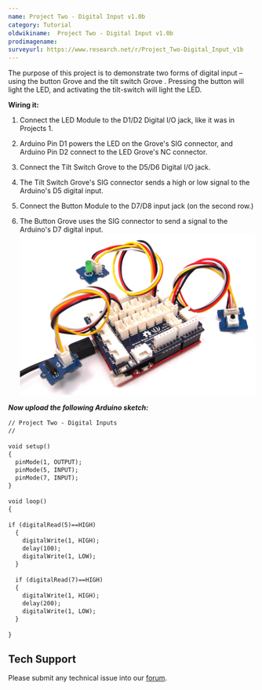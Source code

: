 ```yaml
---
name: Project Two - Digital Input v1.0b
category: Tutorial
oldwikiname:  Project Two - Digital Input v1.0b
prodimagename:
surveyurl: https://www.research.net/r/Project_Two-Digital_Input_v1b
---
```


The purpose of this project is to demonstrate two forms of digital input – using the button Grove and the tilt switch Grove . Pressing the button will light the LED, and activating the tilt-switch will light the LED.

**Wiring it:**

1.  Connect the LED Module to the D1/D2 Digital I/O jack, like it was in Projects 1.

2.  Arduino Pin D1 powers the LED on the Grove's SIG connector, and Arduino Pin D2 connect to the LED Grove's NC connector.

3.  Connect the Tilt Switch Grove to the D5/D6 Digital I/O jack.

4.  The Tilt Switch Grove's SIG connector sends a high or low signal to the Arduino's D5 digital input.

5.  Connect the Button Module to the D7/D8 input jack (on the second row.)

6.  The Button Grove uses the SIG connector to send a signal to the Arduino's D7 digital input.
![](https://github.com/SeeedDocument/Project_Two-Digital_Input_v1.0b/raw/master/img/Digitalv1.0b.jpg)

_**Now upload the following Arduino sketch:**_
```
// Project Two - Digital Inputs
//

void setup()
{
  pinMode(1, OUTPUT);
  pinMode(5, INPUT);
  pinMode(7, INPUT);
}

void loop()
{

if (digitalRead(5)==HIGH)
  {
    digitalWrite(1, HIGH);
    delay(100);
    digitalWrite(1, LOW);
  }

  if (digitalRead(7)==HIGH)
  {
    digitalWrite(1, HIGH);
    delay(200);
    digitalWrite(1, LOW);
  }

}
```

## Tech Support
Please submit any technical issue into our [forum](http://forum.seeedstudio.com/). 